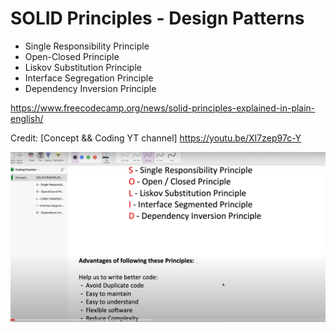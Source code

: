 # SOLID Principles - Design Patterns
- Single Responsibility Principle
- Open-Closed Principle
- Liskov Substitution Principle
- Interface Segregation Principle
- Dependency Inversion Principle

https://www.freecodecamp.org/news/solid-principles-explained-in-plain-english/
 
Credit: [Concept && Coding YT channel]
https://youtu.be/XI7zep97c-Y 

![img.png](img.png)
